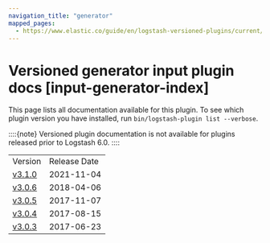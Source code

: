 ```yaml
---
navigation_title: "generator"
mapped_pages:
  - https://www.elastic.co/guide/en/logstash-versioned-plugins/current/input-generator-index.html
---
```


# Versioned generator input plugin docs [input-generator-index]


This page lists all documentation available for this plugin.  To see which plugin version you have installed, run `bin/logstash-plugin list --verbose`.

::::{note}
Versioned plugin documentation is not available for plugins released prior to Logstash 6.0.
::::


|     |     |
| --- | --- |
| Version | Release Date |
| [v3.1.0](v3-1-0-plugins-inputs-generator.md) | 2021-11-04 |
| [v3.0.6](v3-0-6-plugins-inputs-generator.md) | 2018-04-06 |
| [v3.0.5](v3-0-5-plugins-inputs-generator.md) | 2017-11-07 |
| [v3.0.4](v3-0-4-plugins-inputs-generator.md) | 2017-08-15 |
| [v3.0.3](v3-0-3-plugins-inputs-generator.md) | 2017-06-23 |






